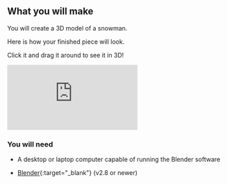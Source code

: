 ## What you will make

You will create a 3D model of a snowman.

Here is how your finished piece will look.

Click it and drag it around to see it in 3D!

<div class="responsive-embed responsive-embed--video">
  <iframe class="responsive-embed__iframe" src="https://sketchfab.com/models/0eb783a971794dae9f7bb4ee63debff0/embed" frameborder="0" allowvr allowfullscreen mozallowfullscreen="true" webkitallowfullscreen="true"></iframe>
</div>

### You will need

+ A desktop or laptop computer capable of running the Blender software

+ [Blender](https://www.blender.org/download/){:target="_blank"} (v2.8 or newer)
